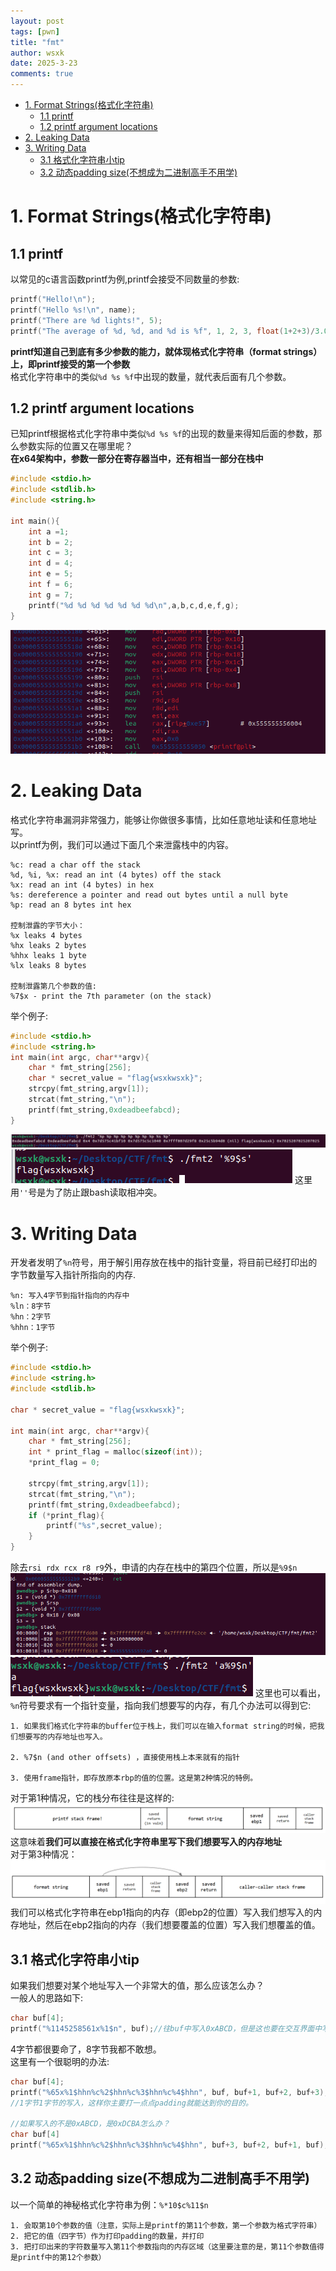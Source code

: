 ```yaml
---
layout: post
tags: [pwn]
title: "fmt"
author: wsxk
date: 2025-3-23
comments: true
---
```


- [1. Format Strings(格式化字符串)](#1-format-strings格式化字符串)
  - [1.1 printf](#11-printf)
  - [1.2 printf argument locations](#12-printf-argument-locations)
- [2. Leaking Data](#2-leaking-data)
- [3. Writing Data](#3-writing-data)
  - [3.1 格式化字符串小tip](#31-格式化字符串小tip)
  - [3.2 动态padding size(不想成为二进制高手不用学)](#32-动态padding-size不想成为二进制高手不用学)


# 1. Format Strings(格式化字符串)<br>
## 1.1 printf<br>
以常见的c语言函数printf为例,printf会接受不同数量的参数:<br>
```c
printf("Hello!\n");
printf("Hello %s!\n", name);
printf("There are %d lights!", 5);
printf("The average of %d, %d, and %d is %f", 1, 2, 3, float(1+2+3)/3.0);
```
**printf知道自己到底有多少参数的能力，就体现格式化字符串（format strings）上，即printf接受的第一个参数**<br>
格式化字符串中的类似`%d %s %f`中出现的数量，就代表后面有几个参数。<br>

## 1.2 printf argument locations<br>
已知printf根据格式化字符串中类似`%d %s %f`的出现的数量来得知后面的参数，那么参数实际的位置又在哪里呢？<br>
**在x64架构中，参数一部分在寄存器当中，还有相当一部分在栈中**<br>
```c
#include <stdio.h>
#include <stdlib.h>
#include <string.h>

int main(){
    int a =1;
    int b = 2;
    int c = 3;
    int d = 4;
    int e = 5;
    int f = 6;
    int g = 7;
    printf("%d %d %d %d %d %d %d\n",a,b,c,d,e,f,g);
}
```
![](https://raw.githubusercontent.com/wsxk/wsxk_pictures/main/2024-9-25/20250312000442.png)


# 2. Leaking Data<br>
格式化字符串漏洞非常强力，能够让你做很多事情，比如任意地址读和任意地址写。<br>
以printf为例，我们可以通过下面几个来泄露栈中的内容。<br>
```
%c: read a char off the stack
%d, %i, %x: read an int (4 bytes) off the stack
%x: read an int (4 bytes) in hex
%s: dereference a pointer and read out bytes until a null byte
%p: read an 8 bytes int hex 

控制泄露的字节大小：
%x leaks 4 bytes
%hx leaks 2 bytes
%hhx leaks 1 byte
%lx leaks 8 bytes

控制泄露第几个参数的值:
%7$x - print the 7th parameter (on the stack)
```
举个例子:<br>
```c
#include <stdio.h>
#include <string.h>
int main(int argc, char**argv){
    char * fmt_string[256];
    char * secret_value = "flag{wsxkwsxk}";
    strcpy(fmt_string,argv[1]);
    strcat(fmt_string,"\n");
    printf(fmt_string,0xdeadbeefabcd);
}
```
![](https://raw.githubusercontent.com/wsxk/wsxk_pictures/main/2024-9-25/20250312202807.png)
![](https://raw.githubusercontent.com/wsxk/wsxk_pictures/main/2024-9-25/20250312203100.png)
这里用`''`号是为了防止跟bash读取相冲突。<br>

# 3. Writing Data<br>
开发者发明了`%n`符号，用于解引用存放在栈中的指针变量，将目前已经打印出的字节数量写入指针所指向的内存.<br>
```
%n: 写入4字节到指针指向的内存中
%ln：8字节
%hn：2字节
%hhn：1字节
```
举个例子:<br>
```c
#include <stdio.h>
#include <string.h>
#include <stdlib.h>

char * secret_value = "flag{wsxkwsxk}";

int main(int argc, char**argv){
    char * fmt_string[256];
    int * print_flag = malloc(sizeof(int));
    *print_flag = 0;

    strcpy(fmt_string,argv[1]);
    strcat(fmt_string,"\n");
    printf(fmt_string,0xdeadbeefabcd);
    if (*print_flag){
        printf("%s",secret_value);
    }
}
```
除去`rsi rdx rcx r8 r9`外，申请的内存在栈中的第四个位置，所以是`%9$n`<br>
![](https://raw.githubusercontent.com/wsxk/wsxk_pictures/main/2024-9-25/20250312224332.png)
![](https://raw.githubusercontent.com/wsxk/wsxk_pictures/main/2024-9-25/20250312224432.png)
这里也可以看出，`%n`符号要求有一个指针变量，指向我们想要写的内存，有几个办法可以得到它:<br>
```
1. 如果我们格式化字符串的buffer位于栈上，我们可以在输入format string的时候，把我们想要写的内存地址也写入。

2. %7$n (and other offsets) ，直接使用栈上本来就有的指针

3. 使用frame指针，即存放原本rbp的值的位置。这是第2种情况的特例。
```
对于第1种情况，它的栈分布往往是这样的:<br>
![](https://raw.githubusercontent.com/wsxk/wsxk_pictures/main/2024-9-25/20250312225449.png)
这意味着**我们可以直接在格式化字符串里写下我们想要写入的内存地址**<br>
对于第3种情况：<br>
![](https://raw.githubusercontent.com/wsxk/wsxk_pictures/main/2024-9-25/20250312225148.png)
我们可以格式化字符串在ebp1指向的内存（即ebp2的位置）写入我们想写入的内存地址，然后在ebp2指向的内存（我们想要覆盖的位置）写入我们想覆盖的值。

## 3.1 格式化字符串小tip<br>
如果我们想要对某个地址写入一个非常大的值，那么应该怎么办？<br>
一般人的思路如下:<br>
```c
char buf[4];
printf("%1145258561x%1$n", buf);//往buf中写入0xABCD，但是这也要在交互界面中写入非常多的padding，很可能撑爆你的交互界面！
```
4字节都很要命了，8字节我都不敢想。<br>
这里有一个很聪明的办法:<br>
```c
char buf[4];
printf("%65x%1$hhn%c%2$hhn%c%3$hhn%c%4$hhn", buf, buf+1, buf+2, buf+3);
//1字节1字节的写入，这样你主要打一点点padding就能达到你的目的。

//如果写入的不是0xABCD，是0xDCBA怎么办？
char buf[4]
printf("%65x%1$hhn%c%2$hhn%c%3$hhn%c%4$hhn", buf+3, buf+2, buf+1, buf);//答案是倒过来就行~
```

## 3.2 动态padding size(不想成为二进制高手不用学)<br>
以一个简单的神秘格式化字符串为例：`%*10$c%11$n`<br>
```
1. 会取第10个参数的值（注意，实际上是printf的第11个参数，第一个参数为格式字符串）
2. 把它的值（四字节）作为打印padding的数量，并打印
3. 把打印出来的字符数量写入第11个参数指向的内存区域（这里要注意的是，第11个参数值得是printf中的第12个参数）
```

<!-- Google tag (gtag.js) -->
<script async src="https://www.googletagmanager.com/gtag/js?id=G-C22S5YSYL7"></script>
<script>
  window.dataLayer = window.dataLayer || [];
  function gtag(){dataLayer.push(arguments);}
  gtag('js', new Date());

  gtag('config', 'G-C22S5YSYL7');
</script>